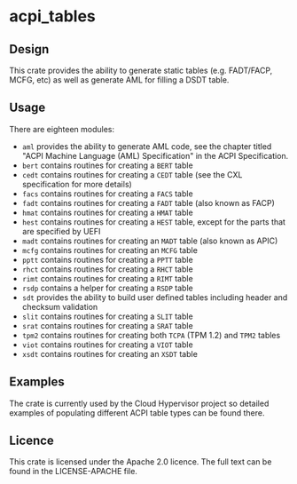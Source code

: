 # acpi_tables

## Design

This crate provides the ability to generate static tables (e.g. FADT/FACP,
MCFG, etc) as well as generate AML for filling a DSDT table.

## Usage

There are eighteen modules:

* `aml` provides the ability to generate AML code, see the chapter titled "ACPI
  Machine Language (AML) Specification" in the ACPI Specification.
* `bert` contains routines for creating a `BERT` table
* `cedt` contains routines for creating a `CEDT` table (see the CXL specification
  for more details)
* `facs` contains routines for creating a `FACS` table
* `fadt` contains routines for creating a `FADT` table (also known as FACP)
* `hmat` contains routines for creating a `HMAT` table
* `hest` contains routines for creating a `HEST` table, except for the
  parts that are specified by UEFI
* `madt` contains routines for creating an `MADT` table (also known as APIC)
* `mcfg` contains routines for creating an `MCFG` table
* `pptt` contains routines for creating a `PPTT` table
* `rhct` contains routines for creating a `RHCT` table
* `rimt` contains routines for creating a `RIMT` table
* `rsdp` contains a helper for creating a `RSDP` table
* `sdt` provides the ability to build user defined tables including header and
  checksum validation
* `slit` contains routines for creating a `SLIT` table
* `srat` contains routines for creating a `SRAT` table
* `tpm2` contains routines for creating both `TCPA` (TPM 1.2) and `TPM2` tables
* `viot` contains routines for creating a `VIOT` table
* `xsdt` contains routines for creating an `XSDT` table

## Examples

The crate is currently used by the Cloud Hypervisor project so detailed
examples of populating different ACPI table types can be found there.


## Licence

This crate is licensed under the Apache 2.0 licence. The full text can be found
in the LICENSE-APACHE file.
